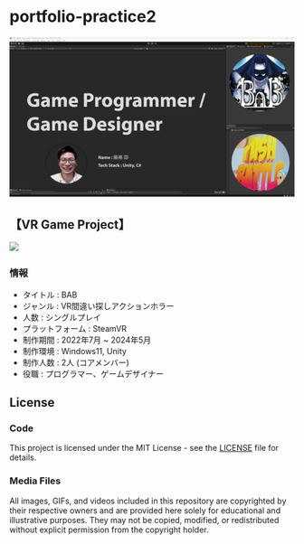 # portfolio-practice2
<img width = "1000" src="Images/Portfolio_Image_1.png">

## 【VR Game Project】

<img width = "800" src="Images/BAB_Title_Picture.png">

### 情報
* タイトル : BAB
* ジャンル : VR間違い探しアクションホラー
* 人数 : シングルプレイ
* プラットフォーム : SteamVR
* 制作期間 : 2022年7月 ~ 2024年5月
* 制作環境 : Windows11, Unity
* 制作人数 : 2人 (コアメンバー)
* 役職 : プログラマー、ゲームデザイナー 

## License

### Code
This project is licensed under the MIT License - see the [LICENSE](LICENSE) file for details.

### Media Files
All images, GIFs, and videos included in this repository are copyrighted by their respective owners and are provided here solely for educational and illustrative purposes. They may not be copied, modified, or redistributed without explicit permission from the copyright holder.
